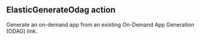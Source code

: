 ## ElasticGenerateOdag action

Generate an on-demand app from an existing On-Demand App Generation (ODAG) link.
